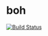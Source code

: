 # boh

[![Build Status](https://travis-ci.com/ema-null/boh.svg?branch=main)](https://travis-ci.com/ema-null/boh)